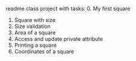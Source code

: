 readme class project with tasks:
0. My first square
1. Square with size
2. Size validation
3. Area of a square
4. Access and update private attribute
5. Printing a square
6. Coordinates of a square
